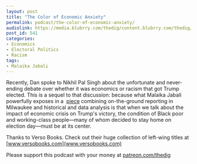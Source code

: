 ```yaml
---
layout: post
title: "The Color of Economic Anxiety"
permalink: podcast/the-color-of-economic-anxiety/
audiolink: https://media.blubrry.com/thedig/content.blubrry.com/thedig/The_Dig_-_EP_159_-_Jabali.mp3
post_id: 541
categories: 
- Economics
- Electoral Politics
- Racism
tags: 
- Malaika Jabali
---
```


Recently, Dan spoke to Nikhil Pal Singh about the unfortunate and never-ending debate over whether it was economics or racism that got Trump elected. This is a sequel to that discussion: because what Malaika Jabali powerfully exposes in a 
[piece](https://www.currentaffairs.org/2018/10/the-color-of-economic-anxiety) combining on-the-ground reporting in Milwaukee and historical and data analysis is that when we talk about the impact of economic crisis on Trump's victory, the condition of Black poor and working-class people—many of whom decided to stay home on election day—must be at its center.

Thanks to Verso Books. Check out their huge collection of left-wing titles at [www.versobooks.com](www.versobooks.com)

Please support this podcast with your money at [patreon.com/thedig](http://www.patreon.com/TheDig) 